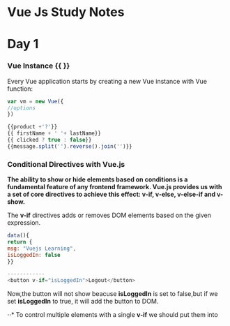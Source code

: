 
# Vue Js Study Notes 
# Day 1 

### Vue Instance {{  }}
Every Vue application starts by creating a new Vue instance with Vue function:
```javascript
var vm = new Vue({
//options
})
```
```javascript
{{product +'?'}}
{{ firstName + ' '+ lastName}}
{{ clicked ? true : false}}
{{message.split('').reverse().join('')}}
```

### Conditional Directives with Vue.js
**The ability to show or hide elements based on conditions is a fundamental feature of any frontend framework. Vue.js provides us with a set of core directives to achieve this effect: v-if, v-else, v-else-if and v-show.**

The **v-if** directives adds or removes DOM elements based on the given expression.
```javascript
data(){
return {
msg: "Vuejs Learning",
isLoggedIn: false
}}

------------
<button v-if="isLoggedIn">Logout</button>
```
Now,the button will not show beacuse **isLoggedIn** is set to false,but if we set **isLoggedIn** to true, it will add the button to DOM.

⋅⋅* To control multiple elements with a single **v-if** we should put them into **<template>** element as follows.
 ```javascript
 <template v-if="isLoggesIn">
  <label> Logout </button>
  <button> Logout </button>
 </template>
 ```
 
 **Login // Logout buttons ---- v-else----**
 ```javascript
 <button v-if="isLoggedin">Logout</nutton>
 <buttin v-else>Login </button>
 ```
 **v-else-if** can be used when we need more than two options to be checked. This will ensure that only one of the chained items in the else-if chain will be visible.

For example, if the property named isLoginDisabled is true, we can prevent the Log In button from displaying and instead display a label. We can accomplish it by using the v-else-if directive as follows.
 ``` javascript
 <button v-if="isLoggedIn>Logout</button>
 <label v-else-if="isLoginDisabled">Register Disabled </label>
 <button v-else> Login</button>
 ```
 Very similar to v-if, the v-show directive can also be used to show and hide an element based on an expression.
 
 ### v-for - Rendering list of items 
 ```javascript
 data(){
 return{
 messages: ['hi', 'hello', 'bye'],
 shoppingItems: [
 {name: 'apple', price: '10'},
 {name: 'orange', price:'20'}
 ]
 }
 }
 



### Directives
In Vue, two-way binding is accomplished using the **v-model** directives.
It can be used well with Binding to Checkboxes and Radio Buttons 
```javascript
<div id="app">
<h1>{{message}}</h1>
<input type="text" v-model="message" />
</div>

<script>
var app = new Vue({
el: '#app'
data:{
message:'Hello'
}
})
</script>
```

### Events 

 
 




### Documentation
The [docs](https://drive.google.com/drive/folders/1Wh669MzW5aWhxuzNXWnG3CLZJ-KyRKyM?usp=sharing) is available in the google drive which can access. :gift: We would be happy if you contribute to write GitHub pages docs for this.


### Follow me on Twitter
[Follow me on Twitter](https://twitter.com/badarshahzad54/status/859596238202691584)




### Features

+ Browse the Web.
+ Manage **History** of browsing.
+ Keep your favourite sites saved in **Bookmarks**.
+ Download files with our browser's **Downloader**.
+ Convert HTML page into PDF with our **HTML to PDF converter** and save it to your local machine.
+ Keep your *secret* online accounts saved in **Passowrd Valut**.

### Usage

+ Once you have all Dependencies.
+ download the project or clone it [click here](https://github.com/badarshahzad/Jfx-Browser/tree/master)
+ open the SEGP folder with your favourite java IDE e.g eclipse, intellij, NetBeans.
+ Make sure you have javaFx setup in your IDE.
+ You may need to include the libraries in the lib folder into your class path.
+ Open the main package and run Main.java class *enjoy !*.

### Important Information

<details>
  <summary> <b> Dependencies </b></summary>
  <p>
    1) JDK 1.8 or later. <br>
    2) javaFx library.    <br>
    3) Internet Connection.
  </p>
</details>

